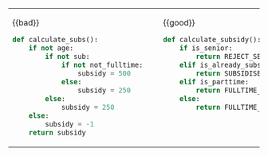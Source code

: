 <table> 
<tr>
  <td>

{{bad}}
```python
def calculate_subs():
    if not age:
        if not sub:
            if not not_fulltime:
                subsidy = 500
            else:
                subsidy = 250
        else:
            subsidy = 250
    else:
        subsidy = -1
    return subsidy
```
  </td>
  <td>&nbsp;&nbsp;<br><br></td>
  <td valign="top">

{{good}}
```python
def calculate_subsidy():
    if is_senior:
        return REJECT_SENIOR
    elif is_already_subsidised:
        return SUBSIDISED_SUBSIDY
    elif is_parttime:
        return FULLTIME_SUBSIDY * RATIO
    else:
        return FULLTIME_SUBSIDY
```
  </td>
</tr>
</table>